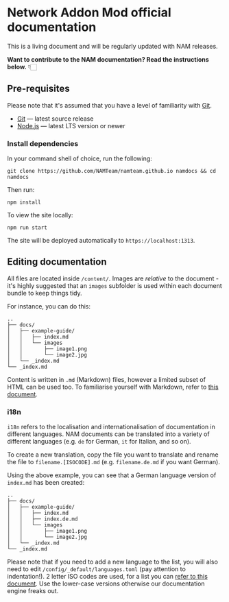 # Network Addon Mod official documentation

This is a living document and will be regularly updated with NAM releases.

**Want to contribute to the NAM documentation? Read the instructions below.** 👇🏻

## Pre-requisites

Please note that it's assumed that you have a level of familiarity with [Git](https://git-scm.com/). 

* [Git](https://git-scm.com/) — latest source release
* [Node.js](https://nodejs.org/) — latest LTS version or newer

### Install dependencies

In your command shell of choice, run the following:

```
git clone https://github.com/NAMTeam/namteam.github.io namdocs && cd namdocs
```

Then run:
```
npm install
```

To view the site locally:
```
npm run start
```

The site will be deployed automatically to `https://localhost:1313`.


## Editing documentation

All files are located inside `/content/`. Images are _relative_ to the document - it's highly suggested that an `images` subfolder is used within each document bundle to keep things tidy.

For instance, you can do this:

```
..
├── docs/
│   ├── example-guide/
│   │   ├── index.md
│   │   └── images
│   │       ├── image1.png
│   │       └── image2.jpg
│   └── _index.md
└── _index.md
```

Content is written in `.md` (Markdown) files, however a limited subset of HTML can be used too. To familiarise yourself with Markdown, refer to [this document](https://www.markdownguide.org/extended-syntax/).

### i18n
`i18n` refers to the localisation and internationalisation of documentation in different languages. NAM documents can be translated into a variety of different languages (e.g. `de` for German, `it` for Italian, and so on).

To create a new translation, copy the file you want to translate and rename the file to `filename.[ISOCODE].md` (e.g. `filename.de.md` if you want German).

Using the above example, you can see that a German language version of `index.md` has been created:

```
..
├── docs/
│   ├── example-guide/
│   │   ├── index.md
│   │   ├── index.de.md
│   │   └── images
│   │       ├── image1.png
│   │       └── image2.jpg
│   └── _index.md
└── _index.md
```

Please note that if you need to add a new language to the list, you will also need to edit `/config/_default/languages.toml` (pay attention to indentation!). 2 letter ISO codes are used, for a list you can [refer to this document](https://www.iban.com/country-codes). Use the lower-case versions otherwise our documentation engine freaks out.